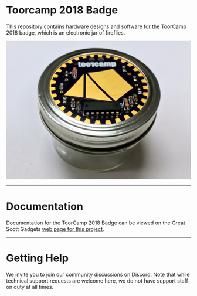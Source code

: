 # Toorcamp 2018 Badge
This repository contains hardware designs and software for the ToorCamp 2018 badge, which is an electronic jar of fireflies. 

![Jar of Fireflies](toorcamp2018badge-jar.jpeg)

--------------------

# Documentation

Documentation for the ToorCamp 2018 Badge can be viewed on the Great Scott Gadgets [web page for this project](https://greatscottgadgets.com/toorcamp2018badge/).

--------------------

# Getting Help

We invite you to join our community discussions on [Discord](https://discord.gg/rsfMw3rsU8). Note that while technical support requests are welcome here, we do not have support staff on duty at all times. 